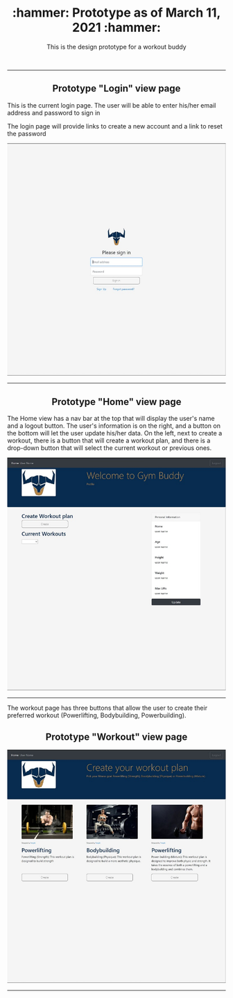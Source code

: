 <h1 align="center">:hammer: Prototype as of March 11, 2021 :hammer:</h1>
<p align="center">This is the design prototype for a workout buddy</p>
<br>
<hr>

<h2 align="center">Prototype "Login" view page</h2>
<p>This is the current login page. The user will be able to enter his/her email address and password to sign in</p>
<p>The login page will provide links to create a new account and a link to reset the password</p>

![login](https://github.com/One-create5/Gym-Buddy/blob/main/Prototype/prototypePictures/login.JPG)
<br>  
<hr>

<h2 align="center">Prototype "Home" view page</h2>
<p>The Home view has a nav bar at the top that will display the user's name and a logout button. The user's information is on the right, and a button on the bottom will let the user update his/her data. On the left, next to create a workout, there is a button that will create a workout plan, and there is a drop-down button that will select the current workout or previous ones.
</p>

![Home](https://github.com/One-create5/Gym-Buddy/blob/main/Prototype/prototypePictures/home.JPG)
<br>
<hr>

<p>The workout page has three buttons that allow the user to create their preferred workout (Powerlifting, Bodybuilding, Powerbuilding).</p>

<h2 align="center">Prototype "Workout" view page</h2>

![Workout](https://github.com/One-create5/Gym-Buddy/blob/main/Prototype/prototypePictures/workouts.JPG)
<br>
<hr>
